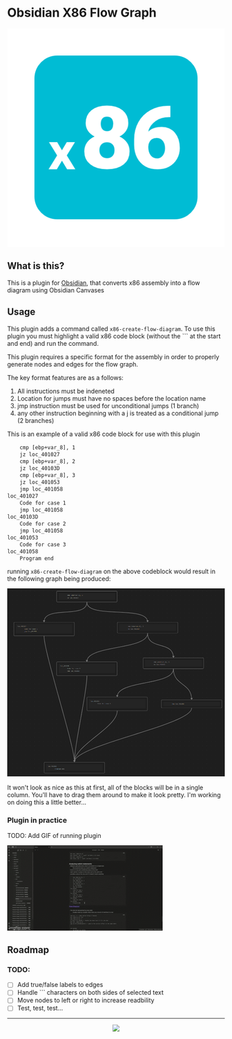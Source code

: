 # Obsidian X86 Flow Graph

![Obsidian File Color Banner](./docs/images/x86.png)

## What is this?

This is a plugin for [Obsidian](https://obsidian.md), that converts x86 assembly into a flow diagram using Obsidian Canvases

## Usage

This plugin adds a command called `x86-create-flow-diagram`. To use this plugin you must highlight a valid x86 code block (without the \`\`\` at the start and end) and run the command.

This plugin requires a specific format for the assembly in order to properly generate nodes and edges for the flow graph.

The key format features are as a follows:
  
  1. All instructions must be indeneted
  2. Location for jumps must have no spaces before the location name
  3. jmp instruction must be used for unconditional jumps (1 branch)
  4. any other instruction beginning with a j is treated as a conditional jump (2 branches)

This is an example of a valid x86 code block for use with this plugin

```x86
	cmp [ebp+var_8], 1
	jz loc_401027
	cmp [ebp+var_8], 2
	jz loc_40103D
	cmp [ebp+var_8], 3
	jz loc_401053
	jmp loc_401058
loc_401027
	Code for case 1
	jmp loc_401058
loc_40103D
	Code for case 2
	jmp loc_401058
loc_401053
	Code for case 3
loc_401058
	Program end
```

running `x86-create-flow-diagram` on the above codeblock would result in the following graph being produced:

![Sample Graph #1](./docs/images/graph1.png)

It won't look as nice as this at first, all of the blocks will be in a single column. You'll have to drag them around to make it look pretty. I'm working on doing this a little better...

### Plugin in practice

TODO: Add GIF of running plugin

![GIF of x86-create-flow-diagram](./docs/images/demo.gif)

## Roadmap

### TODO:
- [ ] Add true/false labels to edges
- [ ] Handle \`\`\` characters on both sides of selected text
- [ ] Move nodes to left or right to increase readbility 
- [ ] Test, test, test...
---

<div align="center">
  <a href="https://www.buymeacoffee.com/djwolfe">
    <img src="https://media2.giphy.com/media/7ssLleBvWvESbx0BuG/giphy.gif" />
  </a>
</div>